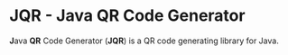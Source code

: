 # JQR - Java QR Code Generator

**J**ava **QR** Code Generator (**JQR**) is a QR code generating library for Java.
